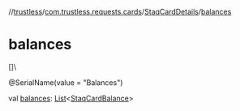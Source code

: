 //[trustless](../../../index.md)/[com.trustless.requests.cards](../index.md)/[StaqCardDetails](index.md)/[balances](balances.md)

# balances

[]\

@SerialName(value = &quot;Balances&quot;)

val [balances](balances.md): [List](https://kotlinlang.org/api/latest/jvm/stdlib/kotlin.collections/-list/index.html)&lt;[StaqCardBalance](../-staq-card-balance/index.md)&gt;
